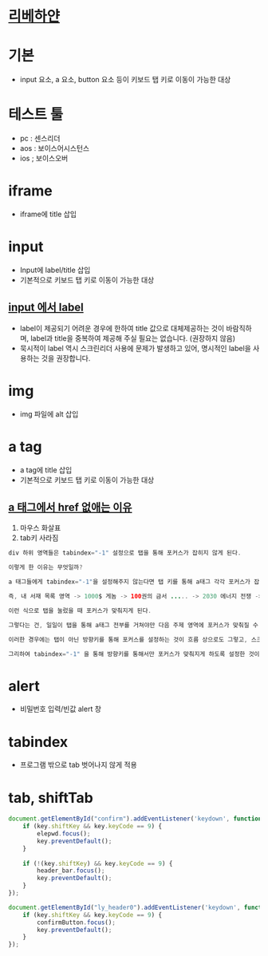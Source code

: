 # [리베하얀](https://www.youtube.com/watch?v=QQXvASCMp-g)

# 기본
* input 요소, a 요소, button 요소 등이 키보드 탭 키로 이동이 가능한 대상


# 테스트 툴
* pc : 센스리더
* aos : 보이스어시스턴스
* ios ; 보이스오버 


# iframe
* iframe에 title 삽입


# input
* Input에 label/title 삽입
* 기본적으로  키보드 탭 키로 이동이 가능한 대상


## [input 에서 label](https://mygumi.tistory.com/359)
* label이 제공되기 어려운 경우에 한하여 title 값으로 대체제공하는 것이 바람직하며, label과 title을 중복하여 제공해 주실 필요는 없습니다. (권장하지 않음)
* 묵시적이 label 역시 스크린리더 사용에 문제가 발생하고 있어, 명시적인 label을 사용하는 것을 권장합니다.


# img
* img 파일에 alt 삽입

# a tag
* a tag에 title 삽입
* 기본적으로  키보드 탭 키로 이동이 가능한 대상


## [a 태그에서 href 없애는 이유](https://ooz.co.kr/382)
1. 마우스 화살표
2. tab키 사라짐

```java
div 하위 영역들은 tabindex="-1" 설정으로 탭을 통해 포커스가 잡히지 않게 된다.

이렇게 한 이유는 무엇일까?

a 태그들에게 tabindex="-1"을 설정해주지 않는다면 탭 키를 통해 a태그 각각 포커스가 잡히게 된다.

즉, 내 서재 목록 영역 -> 1000$ 게놈 -> 100권의 금서 ..... -> 2030 에너지 전쟁 -> 남이야 뭐라 하건! -> .....

이런 식으로 탭을 눌렀을 때 포커스가 맞춰지게 된다.

그렇다는 건, 일일이 탭을 통해 a태그 전부를 거쳐야만 다음 주제 영역에 포커스가 맞춰질 수 있다.

이러한 경우에는 탭이 아닌 방향키를 통해 포커스를 설정하는 것이 흐름 상으로도 그렇고, 스크린 리더 사용자에게도 효율적이다.

그리하여 tabindex="-1" 을 통해 방향키를 통해서만 포커스가 맞춰지게 하도록 설정한 것이다.

```

# alert
* 비밀번호 입력/빈값 alert 창


# tabindex
* 프로그램 밖으로 tab 벗어나지 않게 적용


# tab, shiftTab
```javascript
document.getElementById("confirm").addEventListener('keydown', function (key) {
    if (key.shiftKey && key.keyCode == 9) {
        elepwd.focus();
        key.preventDefault();
    }
        
    if (!(key.shiftKey) && key.keyCode == 9) {
        header_bar.focus();
        key.preventDefault();
    }
});

document.getElementById("ly_header0").addEventListener('keydown', function (key) {
    if (key.shiftKey && key.keyCode == 9) {
        confirmButton.focus();
        key.preventDefault();
    }
});
```


